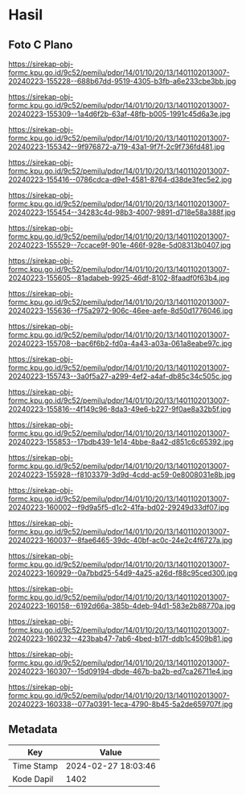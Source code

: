 # Hasil

## Foto C Plano

https://sirekap-obj-formc.kpu.go.id/9c52/pemilu/pdpr/14/01/10/20/13/1401102013007-20240223-155228--688b67dd-9519-4305-b3fb-a6e233cbe3bb.jpg

https://sirekap-obj-formc.kpu.go.id/9c52/pemilu/pdpr/14/01/10/20/13/1401102013007-20240223-155309--1a4d6f2b-63af-48fb-b005-1991c45d6a3e.jpg

https://sirekap-obj-formc.kpu.go.id/9c52/pemilu/pdpr/14/01/10/20/13/1401102013007-20240223-155342--9f976872-a719-43a1-9f7f-2c9f736fd481.jpg

https://sirekap-obj-formc.kpu.go.id/9c52/pemilu/pdpr/14/01/10/20/13/1401102013007-20240223-155416--0786cdca-d9e1-4581-8764-d38de3fec5e2.jpg

https://sirekap-obj-formc.kpu.go.id/9c52/pemilu/pdpr/14/01/10/20/13/1401102013007-20240223-155454--34283c4d-98b3-4007-9891-d718e58a388f.jpg

https://sirekap-obj-formc.kpu.go.id/9c52/pemilu/pdpr/14/01/10/20/13/1401102013007-20240223-155529--7ccace9f-901e-466f-928e-5d08313b0407.jpg

https://sirekap-obj-formc.kpu.go.id/9c52/pemilu/pdpr/14/01/10/20/13/1401102013007-20240223-155605--81adabeb-9925-46df-8102-8faadf0f63b4.jpg

https://sirekap-obj-formc.kpu.go.id/9c52/pemilu/pdpr/14/01/10/20/13/1401102013007-20240223-155636--f75a2972-906c-46ee-aefe-8d50d1776046.jpg

https://sirekap-obj-formc.kpu.go.id/9c52/pemilu/pdpr/14/01/10/20/13/1401102013007-20240223-155708--bac6f6b2-fd0a-4a43-a03a-061a8eabe97c.jpg

https://sirekap-obj-formc.kpu.go.id/9c52/pemilu/pdpr/14/01/10/20/13/1401102013007-20240223-155743--3a0f5a27-a299-4ef2-a4af-db85c34c505c.jpg

https://sirekap-obj-formc.kpu.go.id/9c52/pemilu/pdpr/14/01/10/20/13/1401102013007-20240223-155816--4f149c96-8da3-49e6-b227-9f0ae8a32b5f.jpg

https://sirekap-obj-formc.kpu.go.id/9c52/pemilu/pdpr/14/01/10/20/13/1401102013007-20240223-155853--17bdb439-1e14-4bbe-8a42-d851c6c65392.jpg

https://sirekap-obj-formc.kpu.go.id/9c52/pemilu/pdpr/14/01/10/20/13/1401102013007-20240223-155928--f8103379-3d9d-4cdd-ac59-0e8008031e8b.jpg

https://sirekap-obj-formc.kpu.go.id/9c52/pemilu/pdpr/14/01/10/20/13/1401102013007-20240223-160002--f9d9a5f5-d1c2-41fa-bd02-29249d33df07.jpg

https://sirekap-obj-formc.kpu.go.id/9c52/pemilu/pdpr/14/01/10/20/13/1401102013007-20240223-160037--8fae6465-39dc-40bf-ac0c-24e2c4f6727a.jpg

https://sirekap-obj-formc.kpu.go.id/9c52/pemilu/pdpr/14/01/10/20/13/1401102013007-20240223-160929--0a7bbd25-54d9-4a25-a26d-f88c95ced300.jpg

https://sirekap-obj-formc.kpu.go.id/9c52/pemilu/pdpr/14/01/10/20/13/1401102013007-20240223-160158--6192d66a-385b-4deb-94d1-583e2b88770a.jpg

https://sirekap-obj-formc.kpu.go.id/9c52/pemilu/pdpr/14/01/10/20/13/1401102013007-20240223-160232--423bab47-7ab6-4bed-b17f-ddb1c4509b81.jpg

https://sirekap-obj-formc.kpu.go.id/9c52/pemilu/pdpr/14/01/10/20/13/1401102013007-20240223-160307--15d09194-dbde-467b-ba2b-ed7ca26711e4.jpg

https://sirekap-obj-formc.kpu.go.id/9c52/pemilu/pdpr/14/01/10/20/13/1401102013007-20240223-160338--077a0391-1eca-4790-8b45-5a2de659707f.jpg


## Metadata

| Key        | Value               |
| ---------- | ------------------- |
| Time Stamp | 2024-02-27 18:03:46 |
| Kode Dapil | 1402                |



